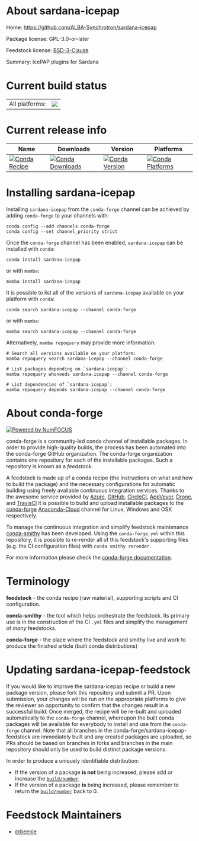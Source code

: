 About sardana-icepap
====================

Home: https://github.com/ALBA-Synchrotron/sardana-icepap

Package license: GPL-3.0-or-later

Feedstock license: [BSD-3-Clause](https://github.com/conda-forge/sardana-icepap-feedstock/blob/main/LICENSE.txt)

Summary: IcePAP plugins for Sardana

Current build status
====================


<table><tr><td>All platforms:</td>
    <td>
      <a href="https://dev.azure.com/conda-forge/feedstock-builds/_build/latest?definitionId=17428&branchName=main">
        <img src="https://dev.azure.com/conda-forge/feedstock-builds/_apis/build/status/sardana-icepap-feedstock?branchName=main">
      </a>
    </td>
  </tr>
</table>

Current release info
====================

| Name | Downloads | Version | Platforms |
| --- | --- | --- | --- |
| [![Conda Recipe](https://img.shields.io/badge/recipe-sardana--icepap-green.svg)](https://anaconda.org/conda-forge/sardana-icepap) | [![Conda Downloads](https://img.shields.io/conda/dn/conda-forge/sardana-icepap.svg)](https://anaconda.org/conda-forge/sardana-icepap) | [![Conda Version](https://img.shields.io/conda/vn/conda-forge/sardana-icepap.svg)](https://anaconda.org/conda-forge/sardana-icepap) | [![Conda Platforms](https://img.shields.io/conda/pn/conda-forge/sardana-icepap.svg)](https://anaconda.org/conda-forge/sardana-icepap) |

Installing sardana-icepap
=========================

Installing `sardana-icepap` from the `conda-forge` channel can be achieved by adding `conda-forge` to your channels with:

```
conda config --add channels conda-forge
conda config --set channel_priority strict
```

Once the `conda-forge` channel has been enabled, `sardana-icepap` can be installed with `conda`:

```
conda install sardana-icepap
```

or with `mamba`:

```
mamba install sardana-icepap
```

It is possible to list all of the versions of `sardana-icepap` available on your platform with `conda`:

```
conda search sardana-icepap --channel conda-forge
```

or with `mamba`:

```
mamba search sardana-icepap --channel conda-forge
```

Alternatively, `mamba repoquery` may provide more information:

```
# Search all versions available on your platform:
mamba repoquery search sardana-icepap --channel conda-forge

# List packages depending on `sardana-icepap`:
mamba repoquery whoneeds sardana-icepap --channel conda-forge

# List dependencies of `sardana-icepap`:
mamba repoquery depends sardana-icepap --channel conda-forge
```


About conda-forge
=================

[![Powered by
NumFOCUS](https://img.shields.io/badge/powered%20by-NumFOCUS-orange.svg?style=flat&colorA=E1523D&colorB=007D8A)](https://numfocus.org)

conda-forge is a community-led conda channel of installable packages.
In order to provide high-quality builds, the process has been automated into the
conda-forge GitHub organization. The conda-forge organization contains one repository
for each of the installable packages. Such a repository is known as a *feedstock*.

A feedstock is made up of a conda recipe (the instructions on what and how to build
the package) and the necessary configurations for automatic building using freely
available continuous integration services. Thanks to the awesome service provided by
[Azure](https://azure.microsoft.com/en-us/services/devops/), [GitHub](https://github.com/),
[CircleCI](https://circleci.com/), [AppVeyor](https://www.appveyor.com/),
[Drone](https://cloud.drone.io/welcome), and [TravisCI](https://travis-ci.com/)
it is possible to build and upload installable packages to the
[conda-forge](https://anaconda.org/conda-forge) [Anaconda-Cloud](https://anaconda.org/)
channel for Linux, Windows and OSX respectively.

To manage the continuous integration and simplify feedstock maintenance
[conda-smithy](https://github.com/conda-forge/conda-smithy) has been developed.
Using the ``conda-forge.yml`` within this repository, it is possible to re-render all of
this feedstock's supporting files (e.g. the CI configuration files) with ``conda smithy rerender``.

For more information please check the [conda-forge documentation](https://conda-forge.org/docs/).

Terminology
===========

**feedstock** - the conda recipe (raw material), supporting scripts and CI configuration.

**conda-smithy** - the tool which helps orchestrate the feedstock.
                   Its primary use is in the construction of the CI ``.yml`` files
                   and simplify the management of *many* feedstocks.

**conda-forge** - the place where the feedstock and smithy live and work to
                  produce the finished article (built conda distributions)


Updating sardana-icepap-feedstock
=================================

If you would like to improve the sardana-icepap recipe or build a new
package version, please fork this repository and submit a PR. Upon submission,
your changes will be run on the appropriate platforms to give the reviewer an
opportunity to confirm that the changes result in a successful build. Once
merged, the recipe will be re-built and uploaded automatically to the
`conda-forge` channel, whereupon the built conda packages will be available for
everybody to install and use from the `conda-forge` channel.
Note that all branches in the conda-forge/sardana-icepap-feedstock are
immediately built and any created packages are uploaded, so PRs should be based
on branches in forks and branches in the main repository should only be used to
build distinct package versions.

In order to produce a uniquely identifiable distribution:
 * If the version of a package **is not** being increased, please add or increase
   the [``build/number``](https://docs.conda.io/projects/conda-build/en/latest/resources/define-metadata.html#build-number-and-string).
 * If the version of a package **is** being increased, please remember to return
   the [``build/number``](https://docs.conda.io/projects/conda-build/en/latest/resources/define-metadata.html#build-number-and-string)
   back to 0.

Feedstock Maintainers
=====================

* [@beenje](https://github.com/beenje/)

